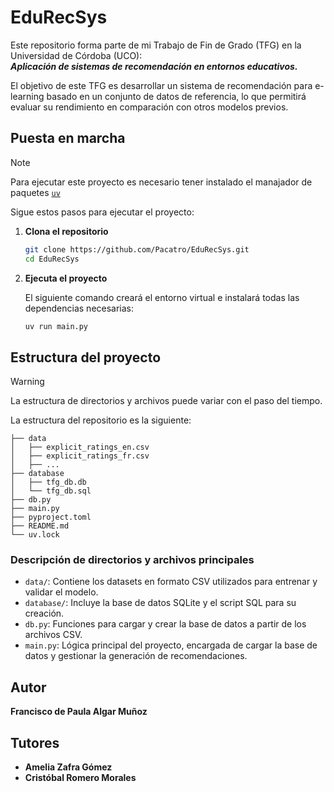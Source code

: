 # EduRecSys

Este repositorio forma parte de mi Trabajo de Fin de Grado (TFG) en la Universidad de Córdoba (UCO):  
***Aplicación de sistemas de recomendación en entornos educativos.***

El objetivo de este TFG es desarrollar un sistema de recomendación para e-learning basado en un conjunto de datos de referencia, lo que permitirá evaluar su rendimiento en comparación con otros modelos previos.

## Puesta en marcha

> [!NOTE]
> Para ejecutar este proyecto es necesario tener instalado el manajador de paquetes [`uv`](https://docs.astral.sh/uv/)

Sigue estos pasos para ejecutar el proyecto:

1. **Clona el repositorio**

    ```bash
    git clone https://github.com/Pacatro/EduRecSys.git
    cd EduRecSys
    ```

2. **Ejecuta el proyecto**

    El siguiente comando creará el entorno virtual e instalará todas las dependencias necesarias:

    ```bash
    uv run main.py
    ```

## Estructura del proyecto

> [!WARNING]
> La estructura de directorios y archivos puede variar con el paso del tiempo.

La estructura del repositorio es la siguiente:

```terminal
├── data
│   ├── explicit_ratings_en.csv
│   ├── explicit_ratings_fr.csv
│   ├── ...
├── database
│   ├── tfg_db.db
│   └── tfg_db.sql
├── db.py
├── main.py
├── pyproject.toml
├── README.md
└── uv.lock
```

### Descripción de directorios y archivos principales

- `data/`: Contiene los datasets en formato CSV utilizados para entrenar y validar el modelo.
- `database/`: Incluye la base de datos SQLite y el script SQL para su creación.
- `db.py`: Funciones para cargar y crear la base de datos a partir de los archivos CSV.
- `main.py`: Lógica principal del proyecto, encargada de cargar la base de datos y gestionar la generación de recomendaciones.

## Autor  

**Francisco de Paula Algar Muñoz**  

## Tutores  

- **Amelia Zafra Gómez**  
- **Cristóbal Romero Morales**
